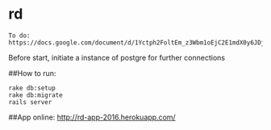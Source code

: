 # rd

	To do: https://docs.google.com/document/d/1Yctph2FoltEm_z3Wbm1oEjC2E1mdX0y6JDj1muLGsWw/edit

Before start, initiate a instance of postgre for further connections

##How to run:

	rake db:setup
	rake db:migrate
	rails server

##App online: http://rd-app-2016.herokuapp.com/
